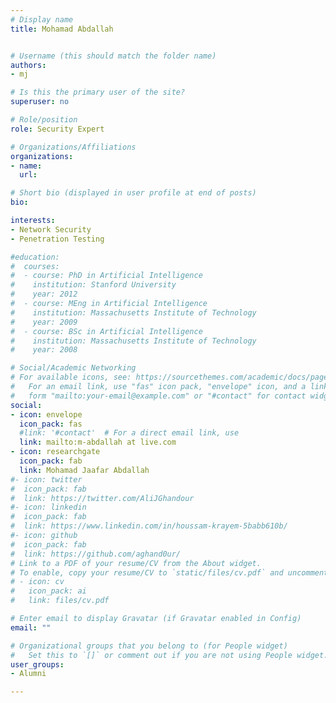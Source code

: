 ```yaml
---
# Display name
title: Mohamad Abdallah


# Username (this should match the folder name)
authors:
- mj

# Is this the primary user of the site?
superuser: no

# Role/position
role: Security Expert

# Organizations/Affiliations
organizations:
- name:
  url:

# Short bio (displayed in user profile at end of posts)
bio:

interests:
- Network Security
- Penetration Testing

#education:
#  courses:
#  - course: PhD in Artificial Intelligence
#    institution: Stanford University
#    year: 2012
#  - course: MEng in Artificial Intelligence
#    institution: Massachusetts Institute of Technology
#    year: 2009
#  - course: BSc in Artificial Intelligence
#    institution: Massachusetts Institute of Technology
#    year: 2008

# Social/Academic Networking
# For available icons, see: https://sourcethemes.com/academic/docs/page-builder/#icons
#   For an email link, use "fas" icon pack, "envelope" icon, and a link in the
#   form "mailto:your-email@example.com" or "#contact" for contact widget.
social:
- icon: envelope
  icon_pack: fas
  #link: '#contact'  # For a direct email link, use
  link: mailto:m-abdallah at live.com
- icon: researchgate
  icon_pack: fab
  link: Mohamad Jaafar Abdallah
#- icon: twitter
#  icon_pack: fab
#  link: https://twitter.com/AliJGhandour
#- icon: linkedin
#  icon_pack: fab
#  link: https://www.linkedin.com/in/houssam-krayem-5babb610b/
#- icon: github
#  icon_pack: fab
#  link: https://github.com/aghand0ur/
# Link to a PDF of your resume/CV from the About widget.
# To enable, copy your resume/CV to `static/files/cv.pdf` and uncomment the lines below.
# - icon: cv
#   icon_pack: ai
#   link: files/cv.pdf

# Enter email to display Gravatar (if Gravatar enabled in Config)
email: ""

# Organizational groups that you belong to (for People widget)
#   Set this to `[]` or comment out if you are not using People widget.
user_groups:
- Alumni

---
```



